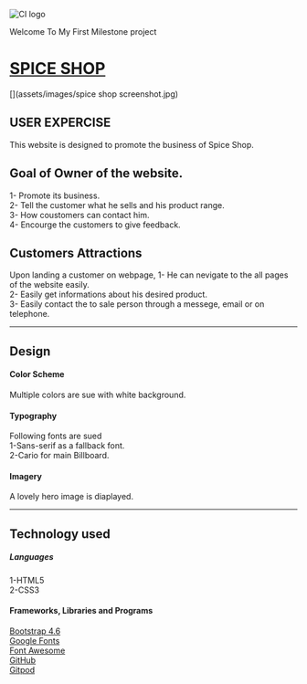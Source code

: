 ![CI logo](https://codeinstitute.s3.amazonaws.com/fullstack/ci_logo_small.png)

Welcome To My First Milestone project

# [SPICE SHOP](https://mqsaud.github.io/Saud-Milestone-1/)
  [](assets/images/spice shop screenshot.jpg)

## USER EXPERCISE

This website is designed to promote the business of Spice Shop.

## Goal of Owner of the website.
1- Promote its business.  
2- Tell the customer what he sells and his product range.  
3- How coustomers can contact him.  
4- Encourge the customers to give feedback.

## Customers Attractions

Upon landing a customer on webpage, 
1- He can nevigate to the all pages of the website easily.  
2- Easily get informations about his desired product.  
3- Easily contact the to sale person through a messege, email or on telephone.
<hr>

## Design  
#### Color Scheme  
Multiple colors are sue with white background.

#### Typography  
Following fonts are sued  
1-Sans-serif as a fallback font.  
2-Cario for main Billboard.

#### Imagery  
A lovely hero image is diaplayed.
<hr>

## Technology used

##### Languages
1-HTML5  
2-CSS3

#### Frameworks, Libraries and Programs 

[Bootstrap 4.6](https://getbootstrap.com/docs/4.6/getting-started/introduction/)  
[Google Fonts](https://fonts.google.com/)  
[Font Awesome](https://fontawesome.com/)  
[GitHub](https://github.com/)  
[Gitpod](https://www.gitpod.io/)
